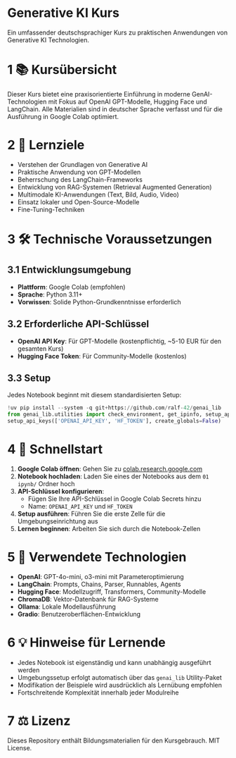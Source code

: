 # Generative KI Kurs

Ein umfassender deutschsprachiger Kurs zu praktischen Anwendungen von Generative KI Technologien.

# 1 📚 Kursübersicht

Dieser Kurs bietet eine praxisorientierte Einführung in moderne GenAI-Technologien mit Fokus auf OpenAI GPT-Modelle, Hugging Face und LangChain. Alle Materialien sind in deutscher Sprache verfasst und für die Ausführung in Google Colab optimiert.

# 2 🎯 Lernziele

- Verstehen der Grundlagen von Generative AI
- Praktische Anwendung von GPT-Modellen
- Beherrschung des LangChain-Frameworks
- Entwicklung von RAG-Systemen (Retrieval Augmented Generation)
- Multimodale KI-Anwendungen (Text, Bild, Audio, Video)
- Einsatz lokaler und Open-Source-Modelle
- Fine-Tuning-Techniken


# 3 🛠️ Technische Voraussetzungen

## 3.1 Entwicklungsumgebung
- **Plattform**: Google Colab (empfohlen)
- **Sprache**: Python 3.11+
- **Vorwissen**: Solide Python-Grundkenntnisse erforderlich

## 3.2 Erforderliche API-Schlüssel
- **OpenAI API Key**: Für GPT-Modelle (kostenpflichtig, ~5-10 EUR für den gesamten Kurs)
- **Hugging Face Token**: Für Community-Modelle (kostenlos)

## 3.3 Setup
Jedes Notebook beginnt mit diesem standardisierten Setup:

```python
!uv pip install --system -q git+https://github.com/ralf-42/genai_lib
from genai_lib.utilities import check_environment, get_ipinfo, setup_api_keys, mprint, install_packages
setup_api_keys(['OPENAI_API_KEY', 'HF_TOKEN'], create_globals=False)
```

# 4 🚀 Schnellstart

1. **Google Colab öffnen**: Gehen Sie zu [colab.research.google.com](https://colab.research.google.com)
2. **Notebook hochladen**: Laden Sie eines der Notebooks aus dem `01 ipynb/` Ordner hoch
3. **API-Schlüssel konfigurieren**: 
   - Fügen Sie Ihre API-Schlüssel in Google Colab Secrets hinzu
   - Name: `OPENAI_API_KEY` und `HF_TOKEN`
4. **Setup ausführen**: Führen Sie die erste Zelle für die Umgebungseinrichtung aus
5. **Lernen beginnen**: Arbeiten Sie sich durch die Notebook-Zellen

# 5 🔧 Verwendete Technologien

- **OpenAI**: GPT-4o-mini, o3-mini mit Parameteroptimierung
- **LangChain**: Prompts, Chains, Parser, Runnables, Agents
- **Hugging Face**: Modellzugriff, Transformers, Community-Modelle
- **ChromaDB**: Vektor-Datenbank für RAG-Systeme
- **Ollama**: Lokale Modellausführung
- **Gradio**: Benutzeroberflächen-Entwicklung


# 6 💡 Hinweise für Lernende

- Jedes Notebook ist eigenständig und kann unabhängig ausgeführt werden
- Umgebungssetup erfolgt automatisch über das `genai_lib` Utility-Paket
- Modifikation der Beispiele wird ausdrücklich als Lernübung empfohlen
- Fortschreitende Komplexität innerhalb jeder Modulreihe


# 7 ⚖️ Lizenz

Dieses Repository enthält Bildungsmaterialien für den Kursgebrauch. MIT License.

